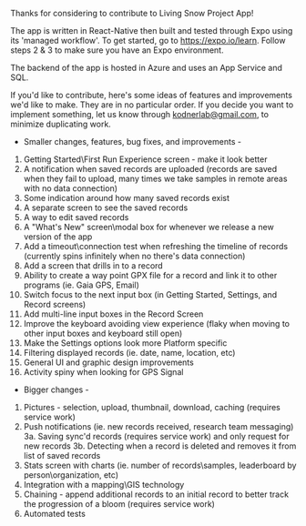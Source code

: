 Thanks for considering to contribute to Living Snow Project App!

The app is written in React-Native then built and tested through Expo using its 'managed workflow'. To get started, go to https://expo.io/learn. Follow steps 2 & 3 to make sure you have an Expo environment.

The backend of the app is hosted in Azure and uses an App Service and SQL.

If you'd like to contribute, here's some ideas of features and improvements we'd like to make. They are in no particular order. If you decide you want to implement something, let us know through kodnerlab@gmail.com, to minimize duplicating work.

 - Smaller changes, features, bug fixes, and improvements -

1. Getting Started\First Run Experience screen - make it look better
2. A notification when saved records are uploaded (records are saved when they fail to upload, many times we take samples in remote areas with no data connection)
3. Some indication around how many saved records exist
4. A separate screen to see the saved records
5. A way to edit saved records
6. A "What's New" screen\modal box for whenever we release a new version of the app
7. Add a timeout\connection test when refreshing the timeline of records (currently spins infinitely when no there's data connection)
8. Add a screen that drills in to a record
9. Ability to create a way point GPX file for a record and link it to other programs (ie. Gaia GPS, Email)
10. Switch focus to the next input box (in Getting Started, Settings, and Record screens)
11. Add multi-line input boxes in the Record Screen
12. Improve the keyboard avoiding view experience (flaky when moving to other input boxes and keyboard still open)
13. Make the Settings options look more Platform specific
14. Filtering displayed records (ie. date, name, location, etc)
15. General UI and graphic design improvements
16. Activity spiny when looking for GPS Signal

 - Bigger changes -

1. Pictures - selection, upload, thumbnail, download, caching (requires service work)
2. Push notifications (ie. new records received, research team messaging)
3a. Saving sync'd records (requires service work) and only request for new records
3b. Detecting when a record is deleted and removes it from list of saved records
4. Stats screen with charts (ie. number of records\samples, leaderboard by person\organization, etc)
5. Integration with a mapping\GIS technology
6. Chaining - append additional records to an initial record to better track the progression of a bloom (requires service work)
7. Automated tests